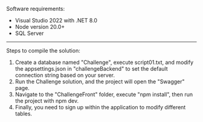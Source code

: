 Software requirements:
- Visual Studio 2022 with .NET 8.0
- Node version 20.0+
- SQL Server
---------------------------------------
Steps to compile the solution:

1) Create a database named "Challenge", execute script01.txt, and modify the appsettings.json in "challengeBackend" to set the default connection string based on your server.
2) Run the Challenge solution, and the project will open the "Swagger" page.
3) Navigate to the "ChallengeFront" folder, execute "npm install", then run the project with npm dev.
4) Finally, you need to sign up within the application to modify different tables.
